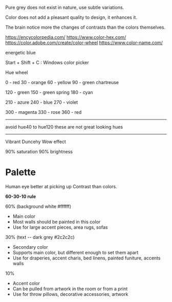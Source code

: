 Pure grey does not exist in nature, use subtle variations.

Color does not add a pleasant quality to design, it enhances it.

The brain notice more the changes of contrasts than the colors themselves.

https://encycolorpedia.com/
 https://www.color-hex.com/
 https://color.adobe.com/create/color-wheel
 https://www.color-name.com/

 energetic blue

 
Start + Shift + C : Windows color picker

Hue wheel

0 - red
30 - orange
60 - yellow
90 - green chartreuse

120 - green
150 - green spring
180 - cyan

210 - azure
240 - blue
270 - violet

300 - magenta
330 - rose
360 - red

---

 avoid hue40 to hue120 these are not great looking hues

 ---

Vibrant Duncehy 
Wow effect

90% saturation
90% brightness

 # Palette


Human eye better at picking up Contrast than colors.

**60-30-10 rule**

60% (background white #ffffff)
- Main color
- Most walls should be painted in this color
- Use for large accent pieces, area rugs, sofas

30% (text -- dark grey #2c2c2c)
- Secondary color
- Supports main color, but different enough to set them apart
- Use for draperies, accent charis, bed linens, painted funiture, accents walls

10%
- Accent color
- Can be pulled from artwork in the room or from a print
- Use for throw pillows, decorative accessories, artwork



